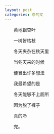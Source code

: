 ```yaml
---
layout: post
categories: 杂的文
---
```


　　黄地银杏叶

　　一树皆枯枝

　　冬天夹杂在秋天里



　　当冬天来的时候

　　便冒出许多想法

　　我最希望的是

　　冬天能够不上厕所

　　因为脱了裤子

　　真的冷





　　完。